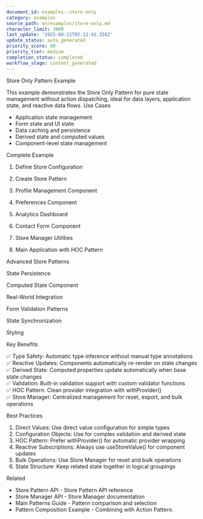 ```yaml
---
document_id: examples--store-only
category: examples
source_path: en/examples/store-only.md
character_limit: 2000
last_update: '2025-08-21T02:13:42.358Z'
update_status: auto_generated
priority_score: 80
priority_tier: medium
completion_status: completed
workflow_stage: content_generated
---
```

Store Only Pattern Example

This example demonstrates the Store Only Pattern for pure state management without action dispatching, ideal for data layers, application state, and reactive data flows. Use Cases

- Application state management
- Form state and UI state
- Data caching and persistence
- Derived state and computed values
- Component-level state management

Complete Example

1. Define Store Configuration

2. Create Store Pattern

3. Profile Management Component

4. Preferences Component

3. Analytics Dashboard

4. Contact Form Component

5. Store Manager Utilities

6. Main Application with HOC Pattern

Advanced Store Patterns

State Persistence

Computed State Component

Real-World Integration

Form Validation Patterns

State Synchronization

Styling

Key Benefits

✅ Type Safety: Automatic type inference without manual type annotations  
✅ Reactive Updates: Components automatically re-render on state changes  
✅ Derived State: Computed properties update automatically when base state changes  
✅ Validation: Built-in validation support with custom validator functions  
✅ HOC Pattern: Clean provider integration with withProvider()  
✅ Store Manager: Centralized management for reset, export, and bulk operations

Best Practices

1. Direct Values: Use direct value configuration for simple types
2. Configuration Objects: Use for complex validation and derived state
3. HOC Pattern: Prefer withProvider() for automatic provider wrapping
4. Reactive Subscriptions: Always use useStoreValue() for component updates
5. Bulk Operations: Use Store Manager for reset and bulk operations
6. State Structure: Keep related state together in logical groupings

Related

- Store Pattern API - Store Pattern API reference
- Store Manager API - Store Manager documentation  
- Main Patterns Guide - Pattern comparison and selection
- Pattern Composition Example - Combining with Action Pattern.
